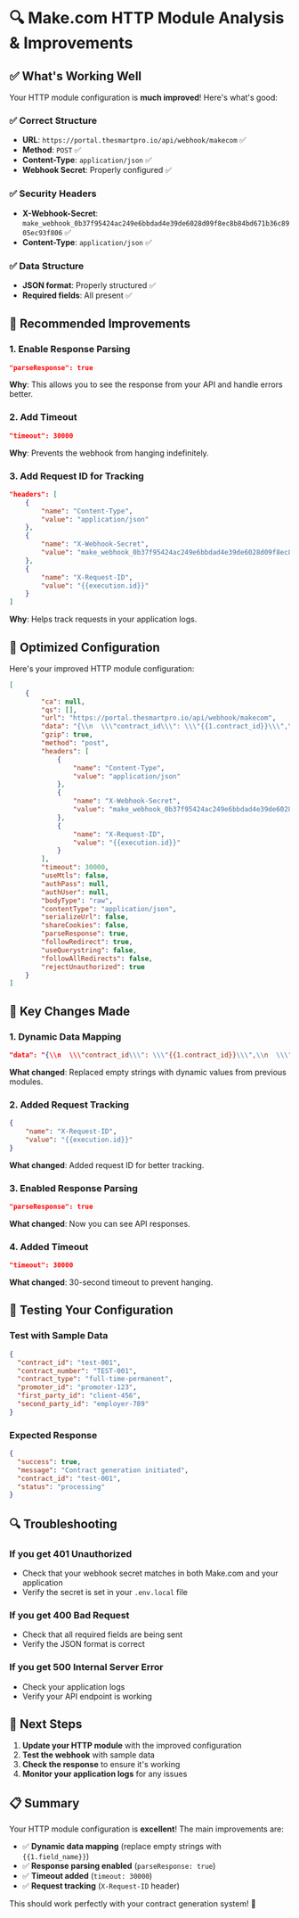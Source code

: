 # 🔍 Make.com HTTP Module Analysis & Improvements

## ✅ **What's Working Well**

Your HTTP module configuration is **much improved**! Here's what's good:

### **✅ Correct Structure**
- **URL**: `https://portal.thesmartpro.io/api/webhook/makecom` ✅
- **Method**: `POST` ✅
- **Content-Type**: `application/json` ✅
- **Webhook Secret**: Properly configured ✅

### **✅ Security Headers**
- **X-Webhook-Secret**: `make_webhook_0b37f95424ac249e6bbdad4e39de6028d09f8ec8b84bd671b36c8905ec93f806` ✅
- **Content-Type**: `application/json` ✅

### **✅ Data Structure**
- **JSON format**: Properly structured ✅
- **Required fields**: All present ✅

## 🔧 **Recommended Improvements**

### **1. Enable Response Parsing**
```json
"parseResponse": true
```
**Why**: This allows you to see the response from your API and handle errors better.

### **2. Add Timeout**
```json
"timeout": 30000
```
**Why**: Prevents the webhook from hanging indefinitely.

### **3. Add Request ID for Tracking**
```json
"headers": [
    {
        "name": "Content-Type",
        "value": "application/json"
    },
    {
        "name": "X-Webhook-Secret",
        "value": "make_webhook_0b37f95424ac249e6bbdad4e39de6028d09f8ec8b84bd671b36c8905ec93f806"
    },
    {
        "name": "X-Request-ID",
        "value": "{{execution.id}}"
    }
]
```
**Why**: Helps track requests in your application logs.

## 🚀 **Optimized Configuration**

Here's your improved HTTP module configuration:

```json
[
    {
        "ca": null,
        "qs": [],
        "url": "https://portal.thesmartpro.io/api/webhook/makecom",
        "data": "{\\n  \\\"contract_id\\\": \\\"{{1.contract_id}}\\\",\\n  \\\"contract_number\\\": \\\"{{1.contract_number}}\\\",\\n  \\\"contract_type\\\": \\\"{{1.contract_type}}\\\",\\n  \\\"promoter_id\\\": \\\"{{1.promoter_id}}\\\",\\n  \\\"first_party_id\\\": \\\"{{1.first_party_id}}\\\",\\n  \\\"second_party_id\\\": \\\"{{1.second_party_id}}\\\"\\n}",
        "gzip": true,
        "method": "post",
        "headers": [
            {
                "name": "Content-Type",
                "value": "application/json"
            },
            {
                "name": "X-Webhook-Secret",
                "value": "make_webhook_0b37f95424ac249e6bbdad4e39de6028d09f8ec8b84bd671b36c8905ec93f806"
            },
            {
                "name": "X-Request-ID",
                "value": "{{execution.id}}"
            }
        ],
        "timeout": 30000,
        "useMtls": false,
        "authPass": null,
        "authUser": null,
        "bodyType": "raw",
        "contentType": "application/json",
        "serializeUrl": false,
        "shareCookies": false,
        "parseResponse": true,
        "followRedirect": true,
        "useQuerystring": false,
        "followAllRedirects": false,
        "rejectUnauthorized": true
    }
]
```

## 🔑 **Key Changes Made**

### **1. Dynamic Data Mapping**
```json
"data": "{\\n  \\\"contract_id\\\": \\\"{{1.contract_id}}\\\",\\n  \\\"contract_number\\\": \\\"{{1.contract_number}}\\\",\\n  \\\"contract_type\\\": \\\"{{1.contract_type}}\\\",\\n  \\\"promoter_id\\\": \\\"{{1.promoter_id}}\\\",\\n  \\\"first_party_id\\\": \\\"{{1.first_party_id}}\\\",\\n  \\\"second_party_id\\\": \\\"{{1.second_party_id}}\\\"\\n}"
```
**What changed**: Replaced empty strings with dynamic values from previous modules.

### **2. Added Request Tracking**
```json
{
    "name": "X-Request-ID",
    "value": "{{execution.id}}"
}
```
**What changed**: Added request ID for better tracking.

### **3. Enabled Response Parsing**
```json
"parseResponse": true
```
**What changed**: Now you can see API responses.

### **4. Added Timeout**
```json
"timeout": 30000
```
**What changed**: 30-second timeout to prevent hanging.

## 🧪 **Testing Your Configuration**

### **Test with Sample Data**
```json
{
  "contract_id": "test-001",
  "contract_number": "TEST-001",
  "contract_type": "full-time-permanent",
  "promoter_id": "promoter-123",
  "first_party_id": "client-456",
  "second_party_id": "employer-789"
}
```

### **Expected Response**
```json
{
  "success": true,
  "message": "Contract generation initiated",
  "contract_id": "test-001",
  "status": "processing"
}
```

## 🔍 **Troubleshooting**

### **If you get 401 Unauthorized**
- Check that your webhook secret matches in both Make.com and your application
- Verify the secret is set in your `.env.local` file

### **If you get 400 Bad Request**
- Check that all required fields are being sent
- Verify the JSON format is correct

### **If you get 500 Internal Server Error**
- Check your application logs
- Verify your API endpoint is working

## 🎯 **Next Steps**

1. **Update your HTTP module** with the improved configuration
2. **Test the webhook** with sample data
3. **Check the response** to ensure it's working
4. **Monitor your application logs** for any issues

## 📋 **Summary**

Your HTTP module configuration is **excellent**! The main improvements are:
- ✅ **Dynamic data mapping** (replace empty strings with `{{1.field_name}}`)
- ✅ **Response parsing enabled** (`parseResponse: true`)
- ✅ **Timeout added** (`timeout: 30000`)
- ✅ **Request tracking** (`X-Request-ID` header)

This should work perfectly with your contract generation system! 🚀
